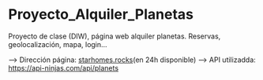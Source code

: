 # Proyecto_Alquiler_Planetas
Proyecto de clase (DIW), página web alquiler planetas. Reservas, geolocalización, mapa, login...

--> Dirección página: [starhomes.rocks](http://starhomes.rocks/)(en 24h disponible)
--> API utilizadda: https://api-ninjas.com/api/planets
